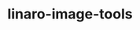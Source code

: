 ---
parent_project: linaro
permalink: /engineering/projects/linaro/linaro-image-tools/
project_link_name: linaro-image-tools
project_stats: 'true'
project_url: n/a
title: linaro-image-tools
display: "false"
---